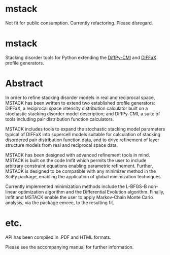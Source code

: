 # mstack
Not fit for public consumption. Currently refactoring. Please disregard.

# mstack

Stacking disorder tools for Python extending the [DiffPy-CMI](http://www.DiffPy.org/products/diffpycmi) 
and [DIFFaX](http://www.public.asu.edu/~mtreacy/DIFFaX.html) profile generators.

# Abstract

In order to refine stacking disorder models in real and reciprocal space, MSTACK 
has been written to extend two established profile generators: DIFFaX, a reciprocal
space intensity distribution calculator built on a stochastic stacking disorder model
description; and DiffPy-CMI, a suite of tools including pair distribution function 
calculators. 

MSTACK includes tools to expand the stochastic stacking model parameters typical
of DIFFaX into supercell models suitable for calculation of stacking disordered pair 
distribution function data, and to drive refinement of layer structure models from real
and reciprocal space data. 

MSTACK has been designed with advanced refinement tools in mind. MSTACK is built on
the code lmfit which permits the user to include arbitrary constraint equations enabling
parametric refinement. Further, MSTACK is designed to be compatible with any minimizer
method in the SciPy package, enabling the application of global minimization techniques. 

Currently implemented minimization methods include the L-BFGS-B non-linear optimization
algorithm and the Differential Evolution algorithm. Finally, lmfit and MSTACK enable the user
to apply Markov-Chain Monte Carlo analysis, via the package emcee, to the resulting fit.

# etc.

API has been compiled in .PDF and HTML formats.

Please see the accompanying manual for further information.